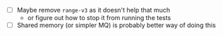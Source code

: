 - [ ] Maybe remove `range-v3` as it doesn't help that much
  - or figure out how to stop it from running the tests
- [ ] Shared memory (or simpler MQ) is probably better way of doing this
